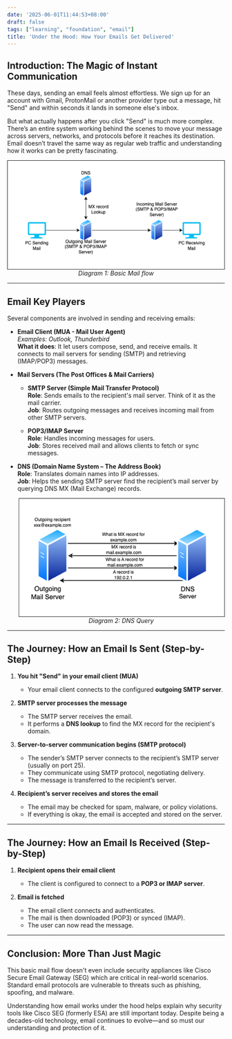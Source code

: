 ```yaml
---
date: '2025-06-01T11:44:53+08:00'
draft: false
tags: ["learning", "foundation", "email"]
title: 'Under the Hood: How Your Emails Get Delivered'
---
```


## Introduction: The Magic of Instant Communication

These days, sending an email feels almost effortless. We sign up for an account with Gmail, ProtonMail or another provider type out a message, hit "Send" and within seconds it lands in someone else's inbox.

But what actually happens after you click "Send" is much more complex. There’s an entire system working behind the scenes to move your message across servers, networks, and protocols before it reaches its destination. Email doesn’t travel the same way as regular web traffic and understanding how it works can be pretty fascinating.

<p style="text-align: center;">
  <img src="/images/Mailflow.png" alt="Basic mail flow" style="display: block; margin-left: auto; margin-right: auto; max-width: 100%;" />
  <em>Diagram 1: Basic Mail flow</em>
</p>

---

## Email Key Players

Several components are involved in sending and receiving emails:

- **Email Client (MUA - Mail User Agent)**  
  _Examples: Outlook, Thunderbird_  
  **What it does**: It let users compose, send, and receive emails. It connects to mail servers for sending (SMTP) and retrieving (IMAP/POP3) messages.

- **Mail Servers (The Post Offices & Mail Carriers)**  
  - **SMTP Server (Simple Mail Transfer Protocol)**  
    **Role**: Sends emails to the recipient's mail server. Think of it as the mail carrier.  
    **Job**: Routes outgoing messages and receives incoming mail from other SMTP servers.
    
  - **POP3/IMAP Server**  
    **Role**: Handles incoming messages for users.  
    **Job**: Stores received mail and allows clients to fetch or sync messages.

- **DNS (Domain Name System – The Address Book)**  
  **Role**: Translates domain names into IP addresses.  
  **Job**: Helps the sending SMTP server find the recipient’s mail server by querying DNS MX (Mail Exchange) records.

  <p style="text-align: center;">
  <img src="/images/DNS.png" alt="MXquery" style="display: block; margin-left: auto; margin-right: auto; max-width: 100%;" />
  <em>Diagram 2: DNS Query</em>
</p>

---

## The Journey: How an Email Is Sent (Step-by-Step)

1. **You hit "Send" in your email client (MUA)**  
   - Your email client connects to the configured **outgoing SMTP server**.

2. **SMTP server processes the message**  
   - The SMTP server receives the email.  
   - It performs a **DNS lookup** to find the MX record for the recipient's domain.

3. **Server-to-server communication begins (SMTP protocol)**  
   - The sender’s SMTP server connects to the recipient’s SMTP server (usually on port 25).  
   - They communicate using SMTP protocol, negotiating delivery.  
   - The message is transferred to the recipient’s server.

4. **Recipient’s server receives and stores the email**  
   - The email may be checked for spam, malware, or policy violations.  
   - If everything is okay, the email is accepted and stored on the server.

---

## The Journey: How an Email Is Received (Step-by-Step)

1. **Recipient opens their email client**  
   - The client is configured to connect to a **POP3 or IMAP server**.

2. **Email is fetched**  
   - The email client connects and authenticates.  
   - The mail is then downloaded (POP3) or synced (IMAP).  
   - The user can now read the message.

---

## Conclusion: More Than Just Magic

This basic mail flow doesn't even include security appliances like Cisco Secure Email Gateway (SEG) which are critical in real-world scenarios. Standard email protocols are vulnerable to threats such as phishing, spoofing, and malware.

Understanding how email works under the hood helps explain why security tools like Cisco SEG (formerly ESA) are still important today. Despite being a decades-old technology, email continues to evolve—and so must our understanding and protection of it.